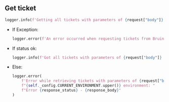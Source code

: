 ## Get ticket

```python
logger.info(f'Getting all tickets with parameters of {request["body"]} from Bruin...')
```
* If Exception:
  ```python
  logger.error(f'An error occurred when requesting tickets from Bruin API with parameters of {request["body"]} -> {e}')
  ```
* If status ok:
  ```python
  logger.info(f'Got all tickets with parameters of {request["body"]} from Bruin!')
  ```
* Else:
  ```python
  logger.error(
      f'Error while retrieving tickets with parameters of {request["body"]} in '
      f"{self._config.CURRENT_ENVIRONMENT.upper()} environment: "
      f"Error {response_status} - {response_body}"
  )
  ```
